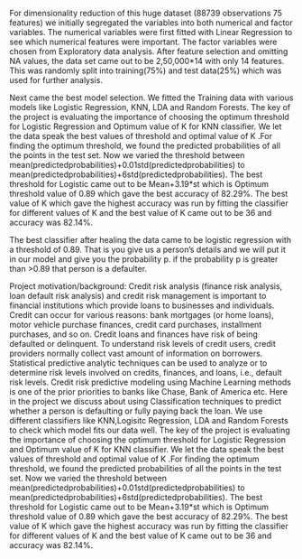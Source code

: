 For dimensionality reduction of this huge dataset (88739 observations 75 features) we initially segregated the variables into both numerical and factor variables. The numerical variables were first fitted with Linear Regression to see which numerical features were important. The factor variables were chosen from Exploratory data analysis. After feature selection and omitting NA values, the data set came out to be 2,50,000*14 with only 14 features. This was randomly split into training(75%) and test data(25%) which was used for further analysis.

Next came the best model selection. We fitted the Training data with various models like Logistic Regression, KNN, LDA and Random Forests. The key of the project is evaluating the importance of choosing the optimum threshold for Logistic Regression and Optimum value of K for KNN classifier. We let the data speak the best values of threshold and optimal value of K .For finding the optimum threshold, we found the predicted probabilities of all the points in the test set. Now we varied the threshold between mean(predictedprobabilities)+0.01std(predictedprobabilities) to mean(predictedprobabilities)+6std(predictedprobabilities). The best threshold for Logistic came out to be Mean+3.19*st which is Optimum threshold value of 0.89 which gave the best accuracy of 82.29%. The best value of K which gave the highest accuracy was run by fitting the classifier for different values of K and the best value of K came out to be 36 and accuracy was 82.14%.

The best classifier after healing the data came to be logistic regression with a threshold of 0.89. That is you give us a person’s details and we will put it in our model and give you the probability p. if the probability p is greater than >0.89 that person is a defaulter.

Project motivation/background: Credit risk analysis (finance risk analysis, loan default risk analysis) and credit risk management is important to financial institutions which provide loans to businesses and individuals. Credit can occur for various reasons: bank mortgages (or home loans), motor vehicle purchase finances, credit card purchases, installment purchases, and so on. Credit loans and finances have risk of being defaulted or delinquent. To understand risk levels of credit users, credit providers normally collect vast amount of information on borrowers. Statistical predictive analytic techniques can be used to analyze or to determine risk levels involved on credits, finances, and loans, i.e., default risk levels. Credit risk predictive modeling using Machine Learning methods is one of the prior priorities to banks like Chase, Bank of America etc. Here in the project we discuss about using Classification techniques to predict whether a person is defaulting or fully paying back the loan. We use different classifiers like KNN,Logisitc Regression, LDA and Random Forests to check which model fits our data well. The key of the project is evaluating the importance of choosing the optimum threshold for Logistic Regression and Optimum value of K for KNN classifier. We let the data speak the best values of threshold and optimal value of K .For finding the optimum threshold, we found the predicted probabilities of all the points in the test set. Now we varied the threshold between mean(predictedprobabilities)+0.01std(predictedprobabilities) to mean(predictedprobabilities)+6std(predictedprobabilities). The best threshold for Logistic came out to be Mean+3.19*st which is Optimum threshold value of 0.89 which gave the best accuracy of 82.29%. The best value of K which gave the highest accuracy was run by fitting the classifier for different values of K and the best value of K came out to be 36 and accuracy was 82.14%.
